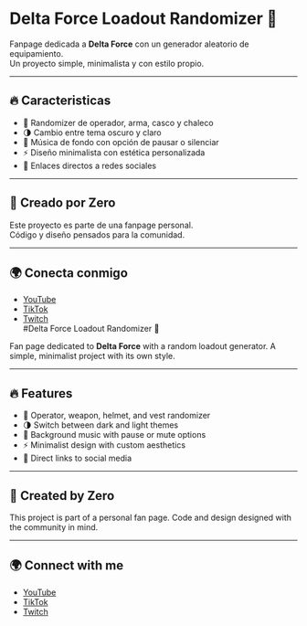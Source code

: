 # Delta Force Loadout Randomizer 🎲

Fanpage dedicada a **Delta Force** con un generador aleatorio de equipamiento.  
Un proyecto simple, minimalista y con estilo propio.  

---

## 🔥 Caracteristicas
- 🎰 Randomizer de operador, arma, casco y chaleco  
- 🌗 Cambio entre tema oscuro y claro  
- 🎵 Música de fondo con opción de pausar o silenciar  
- ⚡ Diseño minimalista con estética personalizada  
- 📱 Enlaces directos a redes sociales  

---

## 🌌 Creado por Zero
Este proyecto es parte de una fanpage personal.  
Código y diseño pensados para la comunidad.  

---

## 🌍 Conecta conmigo
- [YouTube](https://www.youtube.com/@ZeroYTDF)  
- [TikTok](https://www.tiktok.com/@yeik.br)  
- [Twitch](https://www.twitch.tv/yeikollb)  
#Delta Force Loadout Randomizer 🎲

Fan page dedicated to **Delta Force** with a random loadout generator.
A simple, minimalist project with its own style.

---

## 🔥 Features
- 🎰 Operator, weapon, helmet, and vest randomizer
- 🌗 Switch between dark and light themes
- 🎵 Background music with pause or mute options
- ⚡ Minimalist design with custom aesthetics
- 📱 Direct links to social media

---

## 🌌 Created by Zero
This project is part of a personal fan page.
Code and design designed with the community in mind.

---

## 🌍 Connect with me
- [YouTube](https://www.youtube.com/@ZeroYTDF)
- [TikTok](https://www.tiktok.com/@yeik.br)
- [Twitch](https://www.twitch.tv/yeikollb)
